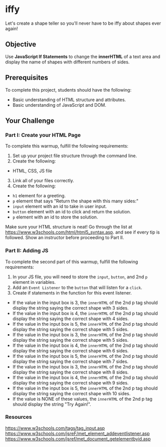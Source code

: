 # iffy

Let's create a shape teller so you'll never have to be iffy about shapes ever again!

## Objective
Use **JavaScript If Statements** to change the **innerHTML** of a text area and display the name of shapes with different numbers of sides.

## Prerequisites
To complete this project, students should have the following:
* Basic understanding of HTML structure and attributes.
* Basic understanding of JavaScript and DOM.

## Your Challenge

### Part I: Create your HTML Page
To complete this warmup, fulfill the following requirements:
1. Set up your project file structure through the command line.
2. Create the following:
* HTML, CSS, JS file
3. Link all of your files correctly.
4. Create the following:
* ```h1``` element for a greeting.
* ```p``` element that says "Return the shape with this many sides:"
* ```input``` element with an id to take in user input.
* ```button``` element with an id to click and return the solution.
* ```p``` element with an id to store the solution.

Make sure your HTML structure is neat! Go through the list at https://www.w3schools.com/html/html5_syntax.asp. and see if every tip is followed. Show an instructor before proceeding to Part II.

### Part II: Adding JS
To complete the second part of this warmup, fulfill the following requirements:
1. In your JS file, you will need to store the ```input```, ```button```, and 2nd ```p``` element in variables.
2. Add an ```Event Listener``` to the ```button``` that will listen for a ```click```.
3. Create if statements in the function for this event listener.
* If the value in the input box is 3, the ```innerHTML``` of the 2nd p tag should display the string saying the correct shape with 3 sides.
* If the value in the input box is 4, the ```innerHTML``` of the 2nd p tag should display the string saying the correct shape with 4 sides.
* If the value in the input box is 5, the ```innerHTML``` of the 2nd p tag should display the string saying the correct shape with 5 sides.
* If the value in the input box is 3, the ```innerHTML``` of the 2nd p tag should display the string saying the correct shape with 5 sides.
* If the value in the input box is 4, the ```innerHTML``` of the 2nd p tag should display the string saying the correct shape with 6 sides.
* If the value in the input box is 5, the ```innerHTML``` of the 2nd p tag should display the string saying the correct shape with 7 sides.
* If the value in the input box is 3, the ```innerHTML``` of the 2nd p tag should display the string saying the correct shape with 8 sides.
* If the value in the input box is 4, the ```innerHTML``` of the 2nd p tag should display the string saying the correct shape with 9 sides.
* If the value in the input box is 5, the ```innerHTML``` of the 2nd p tag should display the string saying the correct shape with 10 sides.  
* If the value is NONE of these values, the ```innerHTML``` of the 2nd p tag should display the string "Try Again!".

### Resources
https://www.w3schools.com/tags/tag_input.asp
https://www.w3schools.com/jsreF/met_element_addeventlistener.asp
https://www.w3schools.com/jsref/met_document_getelementbyid.asp
